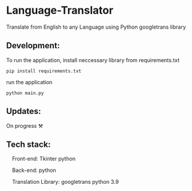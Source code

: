 # Language-Translator
Translate from English to any Language using Python googletrans library

## Development:
To run the application, install neccessary library from requirements.txt
```
pip install requirements.txt
```
run the application
```
python main.py
```
## Updates:
On progress ⚒

## Tech stack: 
  
   &nbsp;&nbsp;&nbsp;&nbsp;Front-end: Tkinter python
  
   &nbsp;&nbsp;&nbsp;&nbsp;Back-end: python
 
   &nbsp;&nbsp;&nbsp;&nbsp;Translation Library: googletrans python 3.9
   
   
